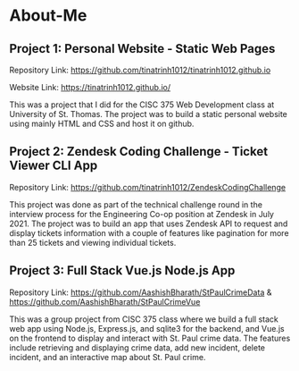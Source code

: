 # About-Me

## Project 1: Personal Website - Static Web Pages

Repository Link: https://github.com/tinatrinh1012/tinatrinh1012.github.io

Website Link: https://tinatrinh1012.github.io/

This was a project that I did for the CISC 375 Web Development class at University of St. Thomas. The project was to build a static personal website using mainly HTML and CSS and host it on github. 

## Project 2: Zendesk Coding Challenge - Ticket Viewer CLI App

Repository Link: https://github.com/tinatrinh1012/ZendeskCodingChallenge 

This project was done as part of the technical challenge round in the interview process for the Engineering Co-op position at Zendesk in July 2021. The project was to build an app that uses Zendesk API to request and display tickets information with a couple of features like pagination for more than 25 tickets and viewing individual tickets. 

## Project 3: Full Stack Vue.js Node.js App 

Repository Link: https://github.com/AashishBharath/StPaulCrimeData & https://github.com/AashishBharath/StPaulCrimeVue

This was a group project from CISC 375 class where we build a full stack web app using Node.js, Express.js, and sqlite3 for the backend, and Vue.js on the frontend to display and interact with St. Paul crime data. The features include retrieving and displaying crime data, add new incident, delete incident, and an interactive map about St. Paul crime. 
